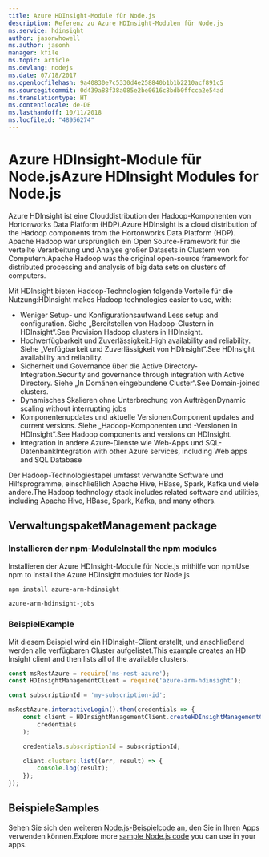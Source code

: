 ```yaml
---
title: Azure HDInsight-Module für Node.js
description: Referenz zu Azure HDInsight-Modulen für Node.js
ms.service: hdinsight
author: jasonwhowell
ms.author: jasonh
manager: kfile
ms.topic: article
ms.devlang: nodejs
ms.date: 07/18/2017
ms.openlocfilehash: 9a40830e7c5330d4e258840b1b1b2210acf891c5
ms.sourcegitcommit: 0d439a88f38a085e2be0616c8bdb0ffcca2e54ad
ms.translationtype: HT
ms.contentlocale: de-DE
ms.lasthandoff: 10/11/2018
ms.locfileid: "48956274"
---
```

# <a name="azure-hdinsight-modules-for-nodejs"></a><span data-ttu-id="7566e-103">Azure HDInsight-Module für Node.js</span><span class="sxs-lookup"><span data-stu-id="7566e-103">Azure HDInsight Modules for Node.js</span></span>

<span data-ttu-id="7566e-104">Azure HDInsight ist eine Clouddistribution der Hadoop-Komponenten von Hortonworks Data Platform (HDP).</span><span class="sxs-lookup"><span data-stu-id="7566e-104">Azure HDInsight is a cloud distribution of the Hadoop components from the Hortonworks Data Platform (HDP).</span></span> <span data-ttu-id="7566e-105">Apache Hadoop war ursprünglich ein Open Source-Framework für die verteilte Verarbeitung und Analyse großer Datasets in Clustern von Computern.</span><span class="sxs-lookup"><span data-stu-id="7566e-105">Apache Hadoop was the original open-source framework for distributed processing and analysis of big data sets on clusters of computers.</span></span>

<span data-ttu-id="7566e-106">Mit HDInsight bieten Hadoop-Technologien folgende Vorteile für die Nutzung:</span><span class="sxs-lookup"><span data-stu-id="7566e-106">HDInsight makes Hadoop technologies easier to use, with:</span></span>
- <span data-ttu-id="7566e-107">Weniger Setup- und Konfigurationsaufwand.</span><span class="sxs-lookup"><span data-stu-id="7566e-107">Less setup and configuration.</span></span> <span data-ttu-id="7566e-108">Siehe „Bereitstellen von Hadoop-Clustern in HDInsight“.</span><span class="sxs-lookup"><span data-stu-id="7566e-108">See Provision Hadoop clusters in HDInsight.</span></span>
- <span data-ttu-id="7566e-109">Hochverfügbarkeit und Zuverlässigkeit.</span><span class="sxs-lookup"><span data-stu-id="7566e-109">High availability and reliability.</span></span> <span data-ttu-id="7566e-110">Siehe „Verfügbarkeit und Zuverlässigkeit von HDInsight“.</span><span class="sxs-lookup"><span data-stu-id="7566e-110">See HDInsight availability and reliability.</span></span>
- <span data-ttu-id="7566e-111">Sicherheit und Governance über die Active Directory-Integration.</span><span class="sxs-lookup"><span data-stu-id="7566e-111">Security and governance through integration with Active Directory.</span></span> <span data-ttu-id="7566e-112">Siehe „In Domänen eingebundene Cluster“.</span><span class="sxs-lookup"><span data-stu-id="7566e-112">See Domain-joined clusters.</span></span>
- <span data-ttu-id="7566e-113">Dynamisches Skalieren ohne Unterbrechung von Aufträgen</span><span class="sxs-lookup"><span data-stu-id="7566e-113">Dynamic scaling without interrupting jobs</span></span>
- <span data-ttu-id="7566e-114">Komponentenupdates und aktuelle Versionen.</span><span class="sxs-lookup"><span data-stu-id="7566e-114">Component updates and current versions.</span></span> <span data-ttu-id="7566e-115">Siehe „Hadoop-Komponenten und -Versionen in HDInsight“.</span><span class="sxs-lookup"><span data-stu-id="7566e-115">See Hadoop components and versions on HDInsight.</span></span>
- <span data-ttu-id="7566e-116">Integration in andere Azure-Dienste wie Web-Apps und SQL-Datenbank</span><span class="sxs-lookup"><span data-stu-id="7566e-116">Integration with other Azure services, including Web apps and SQL Database</span></span>

<span data-ttu-id="7566e-117">Der Hadoop-Technologiestapel umfasst verwandte Software und Hilfsprogramme, einschließlich Apache Hive, HBase, Spark, Kafka und viele andere.</span><span class="sxs-lookup"><span data-stu-id="7566e-117">The Hadoop technology stack includes related software and utilities, including Apache Hive, HBase, Spark, Kafka, and many others.</span></span> 

## <a name="management-package"></a><span data-ttu-id="7566e-118">Verwaltungspaket</span><span class="sxs-lookup"><span data-stu-id="7566e-118">Management package</span></span>

### <a name="install-the-npm-modules"></a><span data-ttu-id="7566e-119">Installieren der npm-Module</span><span class="sxs-lookup"><span data-stu-id="7566e-119">Install the npm modules</span></span>

<span data-ttu-id="7566e-120">Installieren der Azure HDInsight-Module für Node.js mithilfe von npm</span><span class="sxs-lookup"><span data-stu-id="7566e-120">Use npm to install the Azure HDInsight modules for Node.js</span></span>

```bash
npm install azure-arm-hdinsight
```

```bash
azure-arm-hdinsight-jobs
```

### <a name="example"></a><span data-ttu-id="7566e-121">Beispiel</span><span class="sxs-lookup"><span data-stu-id="7566e-121">Example</span></span> 

<span data-ttu-id="7566e-122">Mit diesem Beispiel wird ein HDInsight-Client erstellt, und anschließend werden alle verfügbaren Cluster aufgelistet.</span><span class="sxs-lookup"><span data-stu-id="7566e-122">This example creates an HD Insight client and then lists all of the available clusters.</span></span> 

```javascript
const msRestAzure = require('ms-rest-azure');
const HDInsightManagementClient = require('azure-arm-hdinsight');

const subscriptionId = 'my-subscription-id';

msRestAzure.interactiveLogin().then(credentials => {
    const client = HDInsightManagementClient.createHDInsightManagementClient(
        credentials
    );

    credentials.subscriptionId = subscriptionId;

    client.clusters.list((err, result) => {
        console.log(result);
    });
});
```

## <a name="samples"></a><span data-ttu-id="7566e-123">Beispiele</span><span class="sxs-lookup"><span data-stu-id="7566e-123">Samples</span></span>

<span data-ttu-id="7566e-124">Sehen Sie sich den weiteren [Node.js-Beispielcode](https://azure.microsoft.com/resources/samples/?platform=nodejs) an, den Sie in Ihren Apps verwenden können.</span><span class="sxs-lookup"><span data-stu-id="7566e-124">Explore more [sample Node.js code](https://azure.microsoft.com/resources/samples/?platform=nodejs) you can use in your apps.</span></span>
